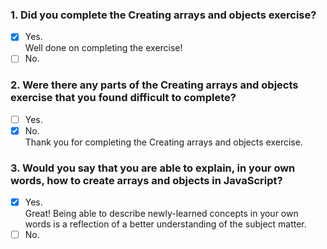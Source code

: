 ### 1. Did you complete the Creating arrays and objects exercise?

- [x] Yes. <br>
      Well done on completing the exercise!
- [ ] No.

### 2. Were there any parts of the Creating arrays and objects exercise that you found difficult to complete?

- [ ] Yes.
- [x] No. <br>
      Thank you for completing the Creating arrays and objects exercise.

### 3. Would you say that you are able to explain, in your own words, how to create arrays and objects in JavaScript?

- [x] Yes. <br>
      Great! Being able to describe newly-learned concepts in your own words is a reflection of a better understanding of the subject matter.
- [ ] No.
